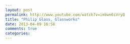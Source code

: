 ```yaml
---
layout: post
permalink: http://www.youtube.com/watch?v=imbwn6iVryQ
title: "Philip Glass, Glassworks"
date: 2013-04-09 16:58
comments: true
categories: 
---
```

